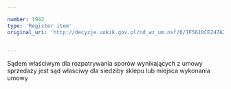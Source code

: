 ```yaml
---

number: 1942
type: 'Register item'
original_uri: 'http://decyzje.uokik.gov.pl/nd_wz_um.nsf/0/1F5610CE247A2FABC125772800241A7A?OpenDocument'


---
```


Sądem właściwym dla rozpatrywania sporów wynikających z umowy sprzedaży jest sąd właściwy dla siedziby sklepu lub miejsca wykonania umowy
